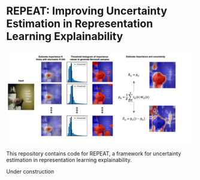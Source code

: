 # REPEAT: Improving Uncertainty Estimation in Representation Learning Explainability

</p>
<p align="center">
  <img width="600" src="https://github.com/Wickstrom/REPEAT/blob/main/overview-figure.png">
</p>

This repository contains code for REPEAT, a framework for uncertainty estimation in representation learning explainability.

Under construction
